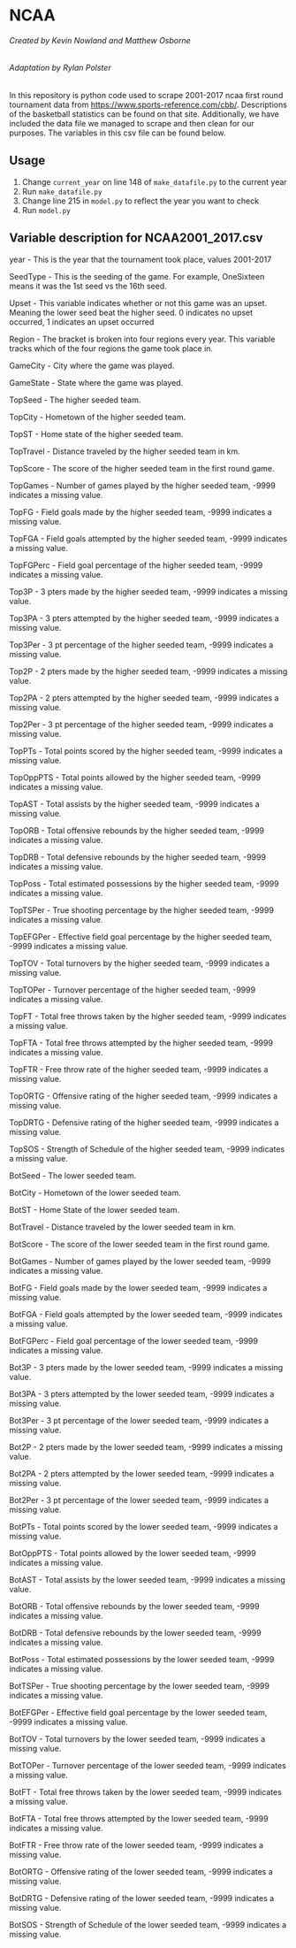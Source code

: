 # NCAA
###### Created by Kevin Nowland and Matthew Osborne
###### Adaptation by Rylan Polster
In this repository is python code used to scrape 2001-2017 ncaa first round tournament data from https://www.sports-reference.com/cbb/. Descriptions of the basketball statistics can be found on that site. Additionally, we have included the data file we managed to scrape and then clean for our purposes. The variables in this csv file can be found below.

## Usage
1. Change `current_year` on line 148 of `make_datafile.py` to the current year
2. Run `make_datafile.py`
3. Change line 215 in `model.py` to reflect the year you want to check
4. Run `model.py`

## Variable description for NCAA2001_2017.csv
year - This is the year that the tournament took place, values 2001-2017

SeedType - This is the seeding of the game. For example, OneSixteen  means it was the 1st seed vs the 16th seed.

Upset - This variable indicates whether or not this game was an upset. Meaning the lower seed beat the higher seed. 0 indicates no upset occurred, 1 indicates an upset occurred

Region - The bracket is broken into four regions every year. This variable tracks which of the four regions the game took place in. 

GameCity - City where the game was played.

GameState - State where the game was played.

TopSeed - The higher seeded team.

TopCity - Hometown of the higher seeded team.

TopST - Home state of the higher seeded team.

TopTravel - Distance traveled by the higher seeded team in km.

TopScore - The score of the higher seeded team in the first round game.

TopGames - Number of games played by the higher seeded team, -9999 indicates a missing value.

TopFG - Field goals made by the higher seeded team, -9999 indicates a missing value.

TopFGA - Field goals attempted by the higher seeded team, -9999 indicates a missing value.

TopFGPerc - Field goal percentage of the higher seeded team, -9999 indicates a missing value.

Top3P - 3 pters made by the higher seeded team, -9999 indicates a missing value.

Top3PA - 3 pters attempted by the higher seeded team, -9999 indicates a missing value.

Top3Per - 3 pt percentage of the higher seeded team, -9999 indicates a missing value.

Top2P - 2 pters made by the higher seeded team, -9999 indicates a missing value.

Top2PA - 2 pters attempted by the higher seeded team, -9999 indicates a missing value.

Top2Per - 3 pt percentage of the higher seeded team, -9999 indicates a missing value.

TopPTs - Total points scored by the higher seeded team, -9999 indicates a missing value.

TopOppPTS - Total points allowed by the higher seeded team, -9999 indicates a missing value.

TopAST - Total assists by the higher seeded team, -9999 indicates a missing value.

TopORB - Total offensive rebounds by the higher seeded team, -9999 indicates a missing value.

TopDRB - Total defensive rebounds by the higher seeded team, -9999 indicates a missing value.

TopPoss - Total estimated possessions by the higher seeded team, -9999 indicates a missing value.

TopTSPer - True shooting percentage by the higher seeded team, -9999 indicates a missing value.

TopEFGPer - Effective field goal percentage by the higher seeded team, -9999 indicates a missing value.

TopTOV - Total turnovers by the higher seeded team, -9999 indicates a missing value.

TopTOPer - Turnover percentage of the higher seeded team, -9999 indicates a missing value.

TopFT - Total free throws taken by the higher seeded team, -9999 indicates a missing value.

TopFTA - Total free throws attempted by the higher seeded team, -9999 indicates a missing value.

TopFTR - Free throw rate of the higher seeded team, -9999 indicates a missing value.

TopORTG - Offensive rating of the higher seeded team, -9999 indicates a missing value.

TopDRTG - Defensive rating of the higher seeded team, -9999 indicates a missing value.

TopSOS - Strength of Schedule of the higher seeded team, -9999 indicates a missing value.

BotSeed - The lower seeded team.

BotCity - Hometown of the lower seeded team.

BotST - Home State of the lower seeded team.

BotTravel - Distance traveled by the lower seeded team in km.

BotScore - The score of the lower seeded team in the first round game.

BotGames - Number of games played by the lower seeded team, -9999 indicates a missing value.

BotFG - Field goals made by the lower seeded team, -9999 indicates a missing value.

BotFGA - Field goals attempted by the lower seeded team, -9999 indicates a missing value.

BotFGPerc - Field goal percentage of the lower seeded team, -9999 indicates a missing value.

Bot3P - 3 pters made by the lower seeded team, -9999 indicates a missing value.

Bot3PA - 3 pters attempted by the lower seeded team, -9999 indicates a missing value.

Bot3Per - 3 pt percentage of the lower seeded team, -9999 indicates a missing value.

Bot2P - 2 pters made by the lower seeded team, -9999 indicates a missing value.

Bot2PA - 2 pters attempted by the lower seeded team, -9999 indicates a missing value.

Bot2Per - 3 pt percentage of the lower seeded team, -9999 indicates a missing value.

BotPTs - Total points scored by the lower seeded team, -9999 indicates a missing value.

BotOppPTS - Total points allowed by the lower seeded team, -9999 indicates a missing value.

BotAST - Total assists by the lower seeded team, -9999 indicates a missing value.

BotORB - Total offensive rebounds by the lower seeded team, -9999 indicates a missing value.

BotDRB - Total defensive rebounds by the lower seeded team, -9999 indicates a missing value.

BotPoss - Total estimated possessions by the lower seeded team, -9999 indicates a missing value.

BotTSPer - True shooting percentage by the lower seeded team, -9999 indicates a missing value.

BotEFGPer - Effective field goal percentage by the lower seeded team, -9999 indicates a missing value.

BotTOV - Total turnovers by the lower seeded team, -9999 indicates a missing value.

BotTOPer - Turnover percentage of the lower seeded team, -9999 indicates a missing value.

BotFT - Total free throws taken by the lower seeded team, -9999 indicates a missing value.

BotFTA - Total free throws attempted by the lower seeded team, -9999 indicates a missing value.

BotFTR - Free throw rate of the lower seeded team, -9999 indicates a missing value.

BotORTG - Offensive rating of the lower seeded team, -9999 indicates a missing value.

BotDRTG - Defensive rating of the lower seeded team, -9999 indicates a missing value.

BotSOS - Strength of Schedule of the lower seeded team, -9999 indicates a missing value.
